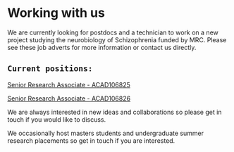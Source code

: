 # Working with us


We are currently looking for postdocs and a technician to work on a new project studying the neurobiology of Schizophrenia funded by MRC. Please see these job adverts for more information or contact us directly.

## `Current positions:` 

[Senior Research Associate - ACAD106825](https://www.bristol.ac.uk/jobs/find/details/?nPostingId=149515&nPostingTargetId=312119&id=Q50FK026203F3VBQBV7V77V83&LG=UK&mask=newuobext)

[Senior Research Associate - ACAD106826](https://www.bristol.ac.uk/jobs/find/details/?nPostingId=149517&nPostingTargetId=312123&id=Q50FK026203F3VBQBV7V77V83&LG=UK&mask=newuobext)


We are always interested in new ideas and collaborations so please get in touch if you would like to discuss.

We occasionally host masters students and undergraduate summer research placements so get in touch if you are interested.


